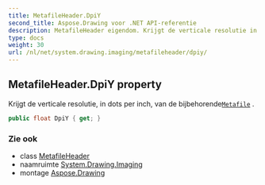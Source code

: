 ```yaml
---
title: MetafileHeader.DpiY
second_title: Aspose.Drawing voor .NET API-referentie
description: MetafileHeader eigendom. Krijgt de verticale resolutie in dots per inch van de bijbehorendeMetafile .
type: docs
weight: 30
url: /nl/net/system.drawing.imaging/metafileheader/dpiy/
---
```

## MetafileHeader.DpiY property

Krijgt de verticale resolutie, in dots per inch, van de bijbehorende[`Metafile`](../../metafile/) .

```csharp
public float DpiY { get; }
```

### Zie ook

* class [MetafileHeader](../)
* naamruimte [System.Drawing.Imaging](../../metafileheader/)
* montage [Aspose.Drawing](../../../)


